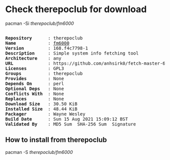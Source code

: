 # Check therepoclub for download

pacman -Si *therepoclub/fm6000*

<div class="highlight"><pre class="highlight"><text>
<b>Repository</b>      : therepoclub
<b>Name</b>            : <a href="../../x86_64/fm6000-168.f4c7798-1-any.pkg.tar.zst">fm6000</a>
<b>Version</b>         : 168.f4c7798-1
<b>Description</b>     : Simple system info fetching tool
<b>Architecture</b>    : any
<b>URL</b>             : https://github.com/anhsirk0/fetch-master-6000
<b>Licenses</b>        : GPL3
<b>Groups</b>          : therepoclub
<b>Provides</b>        : None
<b>Depends On</b>      : perl
<b>Optional Deps</b>   : None
<b>Conflicts With</b>  : None
<b>Replaces</b>        : None
<b>Download Size</b>   : 30.50 KiB
<b>Installed Size</b>  : 48.44 KiB
<b>Packager</b>        : Wayne Wesley <wayne6324@gmail.com>
<b>Build Date</b>      : Sun 15 Aug 2021 15:09:12 BST
<b>Validated By</b>    : MD5 Sum  SHA-256 Sum  Signature
</text></pre></div>

## How to install from therepoclub

pacman -S *therepoclub/fm6000*
